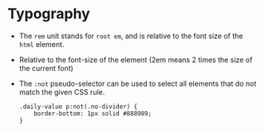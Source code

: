 # Typography

* The `rem` unit stands for `root em`, and is relative to the font size of the `html` element.

* Relative to the font-size of the element (2em means 2 times the size of the current font)

* The `:not` pseudo-selector can be used to select all elements that do not match the given CSS rule.  
  ~~~~
  .daily-value p:not(.no-divider) {
      border-bottom: 1px solid #888989;
  }
  ~~~~

  

